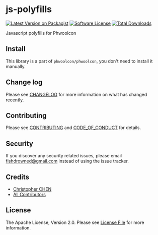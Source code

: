 # js-polyfills

[![Latest Version on Packagist][ico-version]][link-packagist]
[![Software License][ico-license]](LICENSE.md)
[![Total Downloads][ico-downloads]][link-downloads]

Javascript polyfills for Phwoolcon

## Install

This library is a part of `phwoolcon/phwoolcon`, you don't need to install it manually.

## Change log

Please see [CHANGELOG](CHANGELOG.md) for more information on what has changed recently.

## Contributing

Please see [CONTRIBUTING](CONTRIBUTING.md) and [CODE_OF_CONDUCT](CODE_OF_CONDUCT.md) for details.

## Security

If you discover any security related issues, please email fishdrowned@gmail.com instead of using the issue tracker.

## Credits

- [Christopher CHEN][link-author]
- [All Contributors][link-contributors]

## License

The Apache License, Version 2.0. Please see [License File](LICENSE.md) for more information.

[ico-version]: https://img.shields.io/packagist/v/phwoolcon/js-polyfills.svg?style=flat-square
[ico-license]: https://img.shields.io/badge/license-Apache%202.0-brightgreen.svg?style=flat-square
[ico-travis]: https://img.shields.io/travis/phwoolcon/js-polyfills/master.svg?style=flat-square
[ico-scrutinizer]: https://img.shields.io/scrutinizer/coverage/g/phwoolcon/js-polyfills.svg?style=flat-square
[ico-code-quality]: https://img.shields.io/scrutinizer/g/phwoolcon/js-polyfills.svg?style=flat-square
[ico-downloads]: https://img.shields.io/packagist/dt/phwoolcon/js-polyfills.svg?style=flat-square

[link-packagist]: https://packagist.org/packages/phwoolcon/js-polyfills
[link-travis]: https://travis-ci.org/phwoolcon/js-polyfills
[link-scrutinizer]: https://scrutinizer-ci.com/g/phwoolcon/js-polyfills/code-structure
[link-code-quality]: https://scrutinizer-ci.com/g/phwoolcon/js-polyfills
[link-downloads]: https://packagist.org/packages/phwoolcon/js-polyfills
[link-author]: https://github.com/Fishdrowned
[link-contributors]: ../../contributors
